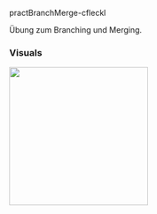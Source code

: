 practBranchMerge-cfleckl

Übung zum Branching und Merging.

### Visuals

<div>
<img src="./cfleckl_screenshot.jpg" width="250">
</div>
